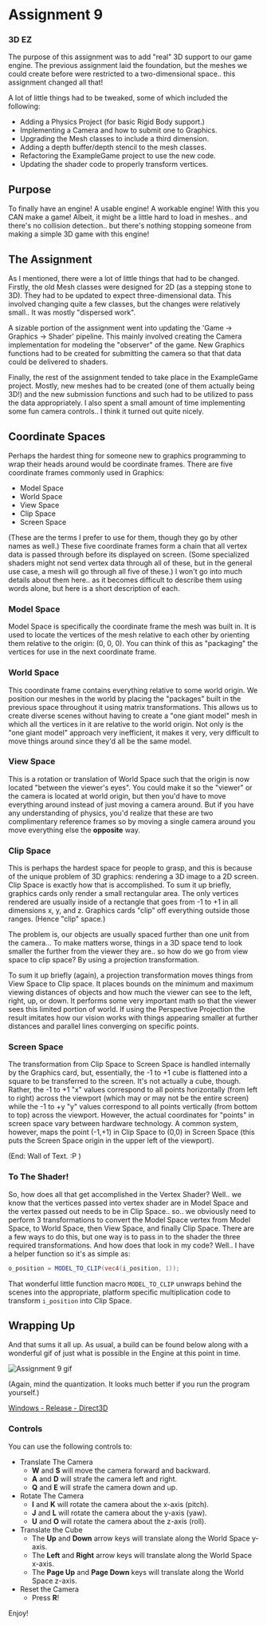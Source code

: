 # Assignment 9
### 3D EZ

The purpose of this assignment was to add "real" 3D support to our game engine.  The previous assignment laid the foundation, but the meshes we could create before were restricted to a two-dimensional space.. this assignment changed all that!

A lot of little things had to be tweaked, some of which included the following:

* Adding a Physics Project (for basic Rigid Body support.)
* Implementing a Camera and how to submit one to Graphics.
* Upgrading the Mesh classes to include a third dimension.
* Adding a depth buffer/depth stencil to the mesh classes.
* Refactoring the ExampleGame project to use the new code.
* Updating the shader code to properly transform vertices.

## Purpose

To finally have an engine!  A usable engine!  A workable engine!  With this you CAN make a game!  Albeit, it might be a little hard to load in meshes.. and there's no collision detection.. but there's nothing stopping someone from making a simple 3D game with this engine!

## The Assignment

As I mentioned, there were a lot of little things that had to be changed.  Firstly, the old Mesh classes were designed for 2D (as a stepping stone to 3D).  They had to be updated to expect three-dimensional data.  This involved changing quite a few classes, but the changes were relatively small..  It was mostly "dispersed work".

A sizable portion of the assignment went into updating the 'Game -> Graphics -> Shader' pipeline.  This mainly involved creating the Camera implementation for modeling the "observer" of the game.  New Graphics functions had to be created for submitting the camera so that that data could be delivered to shaders.

Finally, the rest of the assignment tended to take place in the ExampleGame project.  Mostly, new meshes had to be created (one of them actually being 3D!) and the new submission functions and such had to be utilized to pass the data appropriately.  I also spent a small amount of time implementing some fun camera controls..  I think it turned out quite nicely.

## Coordinate Spaces

Perhaps the hardest thing for someone new to graphics programming to wrap their heads around would be coordinate frames.  There are five coordinate frames commonly used in Graphics:

* Model Space
* World Space
* View Space
* Clip Space
* Screen Space

(These are the terms I prefer to use for them, though they go by other names as well.)  These five coordinate frames form a chain that all vertex data is passed through before its displayed on screen.  (Some specialized shaders might not send vertex data through all of these, but in the general use case, a mesh will go through all five of these.)  I won't go into much details about them here.. as it becomes difficult to describe them using words alone, but here is a short description of each.

### Model Space

Model Space is specifically the coordinate frame the mesh was built in.  It is used to locate the vertices of the mesh relative to each other by orienting them relative to the origin: (0, 0, 0).  You can think of this as "packaging" the vertices for use in the next coordinate frame. 

### World Space

This coordinate frame contains everything relative to some world origin.  We position our meshes in the world by placing the "packages" built in the previous space throughout it using matrix transformations.  This allows us to create diverse scenes without having to create a "one giant model" mesh in which all the vertices in it are relative to the world origin.  Not only is the "one giant model" approach very inefficient, it makes it very, very difficult to move things around since they'd all be the same model.

### View Space

This is a rotation or translation of World Space such that the origin is now located "between the viewer's eyes".  You could make it so the "viewer" or the camera is located at world origin, but then you'd have to move everything around instead of just moving a camera around.  But if you have any understanding of physics, you'd realize that these are two complimentary reference frames so by moving a single camera around you move everything else the **opposite** way.

### Clip Space

This is perhaps the hardest space for people to grasp, and this is because of the unique problem of 3D graphics:  rendering a 3D image to a 2D screen.  Clip Space is exactly how that is accomplished.  To sum it up briefly, graphics cards only render a small rectangular area.  The only vertices rendered are usually inside of a rectangle that goes from -1 to +1 in all dimensions x, y, and z.  Graphics cards "clip" off everything outside those ranges.  (Hence "clip" space.)

The problem is, our objects are usually spaced further than one unit from the camera...  To make matters worse, things in a 3D space tend to look smaller the further from the viewer they are.. so how do we go from view space to clip space?  By using a projection transformation.

To sum it up briefly (again), a projection transformation moves things from View Space to Clip space.  It places bounds on the minimum and maximum viewing distances of objects and how much the viewer can see to the left, right, up, or down.  It performs some very important math so that the viewer sees this limited portion of world.  If using the Perspective Projection the result imitates how our vision works with things appearing smaller at further distances and parallel lines converging on specific points.

### Screen Space

The transformation from Clip Space to Screen Space is handled internally by the Graphics card, but, essentially, the -1 to +1 cube is flattened into a square to be transferred to the screen.  It's not actually a cube, though.  Rather, the -1 to +1 "x" values correspond to all points horizontally (from left to right) across the viewport (which may or may not be the entire screen) while the -1 to +y "y" values correspond to all points vertically (from bottom to top) across the viewport.  However, the actual coordinates for "points" in screen space vary between hardware technology.  A common system, however, maps the point (-1,+1) in Clip Space to (0,0) in Screen Space (this puts the Screen Space origin in the upper left of the viewport).

(End: Wall of Text. :P )

### To The Shader!

So, how does all that get accomplished in the Vertex Shader?  Well.. we know that the vertices passed into vertex shader are in Model Space and the vertex passed out needs to be in Clip Space.. so.. we obviously need to perform 3 transformations to convert the Model Space vertex from Model Space, to World Space, then View Space, and finally Clip Space.  There are a few ways to do this, but one way is to pass in to the shader the three required transformations.  And how does that look in my code?  Well..  I have a helper function so it's as simple as:

``` glsl
o_position = MODEL_TO_CLIP(vec4(i_position, 1));
```

That wonderful little function macro `MODEL_TO_CLIP` unwraps behind the scenes into the appropriate, platform specific multiplication code to transform `i_position` into Clip Space.

## Wrapping Up

And that sums it all up.  As usual, a build can be found below along with a wonderful gif of just what is possible in the Engine at this point in time.

![Assignment 9 gif](images/a09/assignment9.gif)

(Again, mind the quantization.  It looks much better if you run the program yourself.)

[Windows - Release - Direct3D](https://github.com/CorneliaXaos/EAE6320-WriteUps/releases/download/a9/Assignment9.zip)

### Controls

You can use the following controls to:

* Translate The Camera
  * **W** and **S** will move the camera forward and backward.
  * **A** and **D** will strafe the camera left and right.
  * **Q** and **E** will strafe the camera down and up.
* Rotate The Camera
  * **I** and **K** will rotate the camera about the x-axis (pitch).
  * **J** and **L** will rotate the camera about the y-axis (yaw).
  * **U** and **O** will rotate the camera about the z-axis (roll).
* Translate the Cube
  * The **Up** and **Down** arrow keys will translate along the World Space y-axis.
  * The **Left** and **Right** arrow keys will translate along the World Space x-axis.
  * The **Page Up** and **Page Down** keys will translate along the World Space z-axis.
* Reset the Camera
  * Press **R**!
  
Enjoy!
